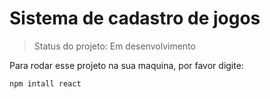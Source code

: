 <h1> Sistema de cadastro de jogos</h1>

>Status do projeto: Em desenvolvimento

Para rodar esse projeto na sua maquina, por favor digite:

```
npm intall react
```
